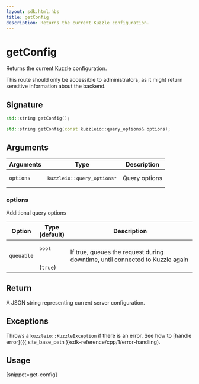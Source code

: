 ```yaml
---
layout: sdk.html.hbs
title: getConfig
description: Returns the current Kuzzle configuration.
---
```


# getConfig

Returns the current Kuzzle configuration.

<div class="alert alert-warning">
  This route should only be accessible to administrators, as it might return sensitive information about the backend.
</div>

## Signature

```cpp
std::string getConfig();

std::string getConfig(const kuzzleio::query_options& options);
```

## Arguments

| Arguments | Type          | Description       |
| --------- | ------------- | ------------------|
| `options` | <pre>kuzzleio::query_options\*</pre> | Query options |

### options

Additional query options

| Option     | Type<br/>(default)   | Description  |
| ---------- | ------- | -------------- |
| `queuable` | <pre>bool</pre><br/>(`true`) | If true, queues the request during downtime, until connected to Kuzzle again |

## Return

A JSON string representing current server configuration.

## Exceptions

Throws a `kuzzleio::KuzzleException` if there is an error. See how to [handle error]({{ site_base_path }}sdk-reference/cpp/1/error-handling).

## Usage

[snippet=get-config]
